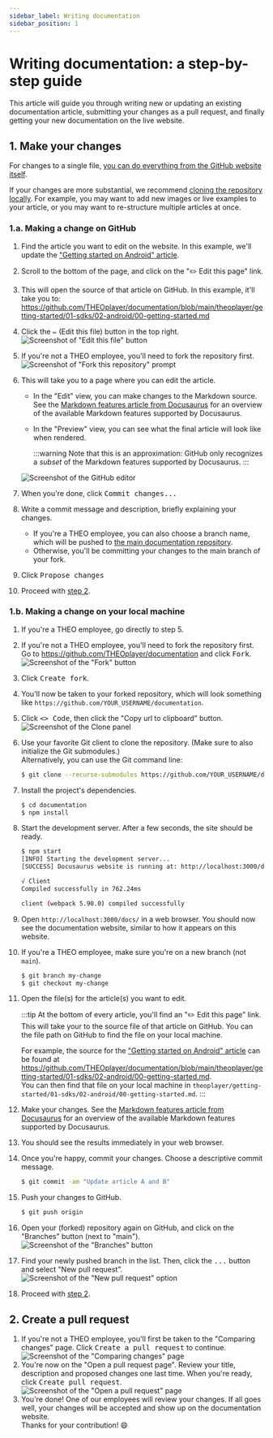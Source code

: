 ```yaml
---
sidebar_label: Writing documentation
sidebar_position: 1
---
```


# Writing documentation: a step-by-step guide

This article will guide you through writing new or updating an existing documentation article, submitting your changes
as a pull request, and finally getting your new documentation on the live website.

## 1. Make your changes

For changes to a single file, [you can do everything from the GitHub website itself](#1a-making-a-change-on-github).

If your changes are more substantial, we
recommend [cloning the repository locally](#1b-making-a-change-on-your-local-machine).
For example, you may want to add new images or live examples to your article, or you may want to re-structure multiple
articles at once.

### 1.a. Making a change on GitHub

1. Find the article you want to edit on the website.
   In this example, we'll update
   the ["Getting started on Android" article](/theoplayer/getting-started/sdks/android/getting-started/).
2. Scroll to the bottom of the page, and click on the "✏️ Edit this page" link.
3. This will open the source of that article on GitHub.
   In this example, it'll take you
   to: https://github.com/THEOplayer/documentation/blob/main/theoplayer/getting-started/01-sdks/02-android/00-getting-started.md
4. Click the <kbd>✏️</kbd> (Edit this file) button in the top right.  
   ![Screenshot of "Edit this file" button](assets/github-edit-button.png)
5. If you're not a THEO employee, you'll need to fork the repository first.  
   ![Screenshot of "Fork this repository" prompt](assets/github-fork-to-propose.png)
6. This will take you to a page where you can edit the article.
   - In the "Edit" view, you can make changes to the Markdown source. See
     the [Markdown features article from Docusaurus](https://docusaurus.io/docs/markdown-features) for an overview of
     the available Markdown features supported by Docusaurus.
   - In the "Preview" view, you can see what the final article will look like when rendered.

     :::warning
     Note that this is an approximation: GitHub only recognizes a _subset_ of
     the Markdown features supported by Docusaurus.
     :::

   ![Screenshot of the GitHub editor](assets/github-editor.png)

7. When you're done, click <kbd>Commit changes...</kbd>
8. Write a commit message and description, briefly explaining your changes.
   - If you're a THEO employee, you can also choose a branch name, which will be pushed
     to [the main documentation repository](https://github.com/THEOplayer/documentation).
   - Otherwise, you'll be committing your changes to the main branch of your fork.
9. Click <kbd>Propose changes</kbd>
10. Proceed with [step 2](#2-create-a-pull-request).

### 1.b. Making a change on your local machine

1. If you're a THEO employee, go directly to step 5.
2. If you're not a THEO employee, you'll need to fork the repository first. Go
   to https://github.com/THEOplayer/documentation and click <kbd>Fork</kbd>.  
   ![Screenshot of the "Fork" button](assets/github-fork-button.png)
3. Click <kbd>Create fork</kbd>.
4. You'll now be taken to your forked repository, which will look something
   like `https://github.com/YOUR_USERNAME/documentation`.
5. Click <kbd>\<\> Code</kbd>, then click the "Copy url to clipboard" button.
   ![Screenshot of the Clone panel](assets/github-clone.png)
6. Use your favorite Git client to clone the repository. (Make sure to also initialize the Git submodules.)  
   Alternatively, you can use the Git command line:
   ```sh
   $ git clone --recurse-submodules https://github.com/YOUR_USERNAME/documentation.git
   ```
7. Install the project's dependencies.
   ```sh
   $ cd documentation
   $ npm install
   ```
8. Start the development server. After a few seconds, the site should be ready.

   ```sh
   $ npm start
   [INFO] Starting the development server...
   [SUCCESS] Docusaurus website is running at: http://localhost:3000/docs/

   √ Client
   Compiled successfully in 762.24ms

   client (webpack 5.90.0) compiled successfully
   ```

9. Open `http://localhost:3000/docs/` in a web browser. You should now see the documentation website, similar to how it
   appears on this website.
10. If you're a THEO employee, make sure you're on a new branch (not `main`).
    ```sh
    $ git branch my-change
    $ git checkout my-change
    ```
11. Open the file(s) for the article(s) you want to edit.

    :::tip
    At the bottom of every article, you'll find an "✏️ Edit this page" link. This will take your to the source file of
    that article on GitHub. You can the file path on GitHub to find the file on your local machine.

    For example, the source for
    the ["Getting started on Android" article](/theoplayer/getting-started/sdks/android/getting-started/) can be found
    at https://github.com/THEOplayer/documentation/blob/main/theoplayer/getting-started/01-sdks/02-android/00-getting-started.md.  
    You can then find that file on your local machine
    in `theoplayer/getting-started/01-sdks/02-android/00-getting-started.md`.
    :::

12. Make your changes.
    See the [Markdown features article from Docusaurus](https://docusaurus.io/docs/markdown-features) for an overview of
    the available Markdown features supported by Docusaurus.
13. You should see the results immediately in your web browser.
14. Once you're happy, commit your changes. Choose a descriptive commit message.
    ```sh
    $ git commit -am "Update article A and B"
    ```
15. Push your changes to GitHub.
    ```sh
    $ git push origin
    ```
16. Open your (forked) repository again on GitHub, and click on the "Branches" button (next to "main").  
    ![Screenshot of the "Branches" button](assets/github-branches-button.png)
17. Find your newly pushed branch in the list. Then, click the <kbd>...</kbd> button and select "New pull request".  
    ![Screenshot of the "New pull request" option](assets/github-branch-new-pull-request.png)
18. Proceed with [step 2](#2-create-a-pull-request).

## 2. Create a pull request

1. If you're not a THEO employee, you'll first be taken to the "Comparing changes" page. Click <kbd>Create a pull
   request</kbd> to continue.  
   ![Screenshot of the "Comparing changes" page](assets/github-comparing-changes.png)
2. You're now on the "Open a pull request page". Review your title, description and proposed changes one last time.
   When you're ready, click <kbd>Create pull request</kbd>.  
   ![Screenshot of the "Open a pull request" page](assets/github-open-pull-request.png)
3. You're done! One of our employees will review your changes.
   If all goes well, your changes will be accepted and show up on the documentation website.  
   Thanks for your contribution! 😄
